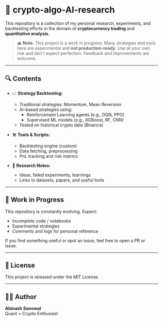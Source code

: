 # 🧠 crypto-algo-AI-research

This repository is a collection of my personal research, experiments, and backtesting efforts in the domain of **cryptocurrency trading** and **quantitative analysis**.

> ⚠️ **Note:** This project is a work in progress. Many strategies and tools here are experimental and **not production-ready**. Use at your own risk and don't expect perfection. Feedback and improvements are welcome.

---

## 🔍 Contents

- 📈 **Strategy Backtesting:**  
  - Traditional strategies: Momentum, Mean Reversion 
  - AI-based strategies using:
    - Reinforcement Learning agents (e.g., DQN, PPO)
    - Supervised ML models (e.g., XGBoost, RF, CNN)
  - Tested on historical crypto data (Binance)

- 🛠 **Tools & Scripts:**  
  - Backtesting engine (custom)
  - Data fetching, preprocessing
  - PnL tracking and risk metrics

- 🧪 **Research Notes:**  
  - Ideas, failed experiments, learnings
  - Links to datasets, papers, and useful tools

---

## 🚧 Work in Progress

This repository is constantly evolving. Expect:
- Incomplete code / notebooks
- Experimental strategies
- Comments and logs for personal reference

If you find something useful or spot an issue, feel free to open a PR or issue.

---

## 📄 License

This project is released under the MIT License.

---

## 🙋‍♂️ Author

**Abinash Sonowal**  
Quant + Crypto Enthusiast 
